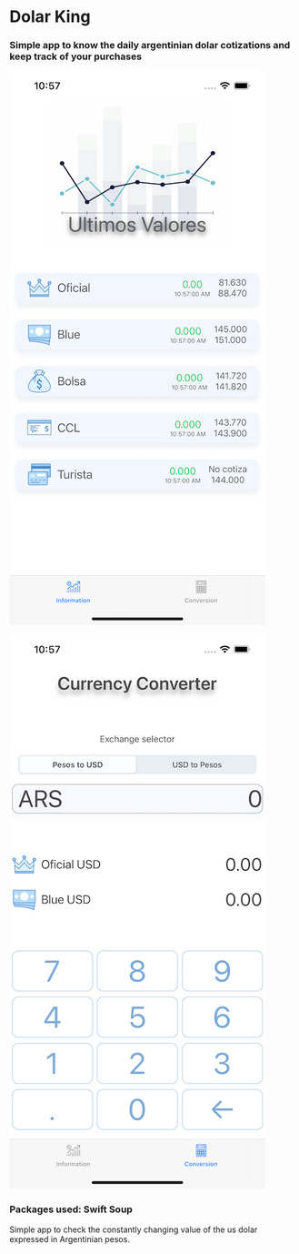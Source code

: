 #  Dolar King

### Simple app to know the daily argentinian dolar cotizations and keep track of your purchases

![alt text](https://github.com/carlosmariacaraccia/Dolar-King/blob/main/MainScreenOK.png?raw=true)

![alt text](https://github.com/carlosmariacaraccia/Dolar-King/blob/main/CurrencyConverterScreenOk.png?raw=true)



### Packages used: Swift Soup

Simple app to check the constantly changing value of the us dolar expressed in Argentinian pesos.

